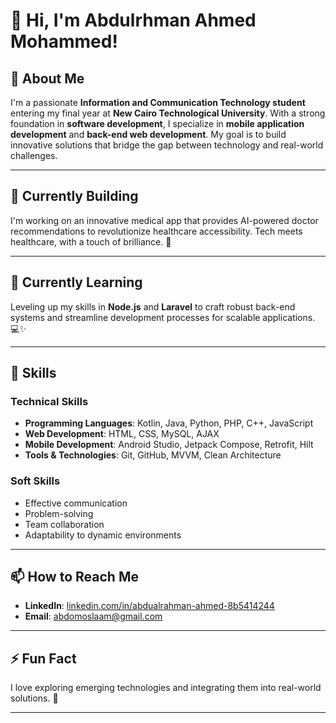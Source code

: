 # 👋 Hi, I'm Abdulrhman Ahmed Mohammed!  

## 🌟 About Me  
I'm a passionate **Information and Communication Technology student** entering my final year at **New Cairo Technological University**. With a strong foundation in **software development**, I specialize in **mobile application development** and **back-end web development**. My goal is to build innovative solutions that bridge the gap between technology and real-world challenges.  

---

## 🔭 Currently Building  
I'm working on an innovative medical app that provides AI-powered doctor recommendations to revolutionize healthcare accessibility. Tech meets healthcare, with a touch of brilliance. 🚀  

---

## 🌱 Currently Learning  
Leveling up my skills in **Node.js** and **Laravel** to craft robust back-end systems and streamline development processes for scalable applications. 💻✨  

---

## 🔧 Skills  

### Technical Skills  
- **Programming Languages**: Kotlin, Java, Python, PHP, C++, JavaScript  
- **Web Development**: HTML, CSS, MySQL, AJAX  
- **Mobile Development**: Android Studio, Jetpack Compose, Retrofit, Hilt  
- **Tools & Technologies**: Git, GitHub, MVVM, Clean Architecture  

### Soft Skills  
- Effective communication  
- Problem-solving  
- Team collaboration  
- Adaptability to dynamic environments  

---

## 📫 How to Reach Me  
- **LinkedIn**: [linkedin.com/in/abdualrahman-ahmed-8b5414244](https://linkedin.com/in/abdualrahman-ahmed-8b5414244)  
- **Email**: abdomoslaam@gmail.com  

---

## ⚡ Fun Fact  
I love exploring emerging technologies and integrating them into real-world solutions. 🚀  

---

